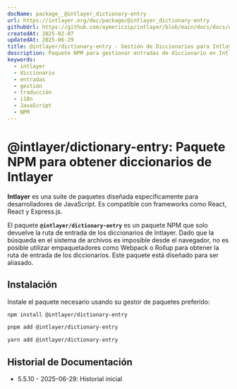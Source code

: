 ```yaml
---
docName: package__@intlayer_dictionary-entry
url: https://intlayer.org/doc/package/@intlayer_dictionary-entry
githubUrl: https://github.com/aymericzip/intlayer/blob/main/docs/docs/es/packages/@intlayer/dictionary-entry/index.md
createdAt: 2025-02-07
updatedAt: 2025-06-29
title: @intlayer/dictionary-entry - Gestión de Diccionarios para Intlayer
description: Paquete NPM para gestionar entradas de diccionario en Intlayer, proporcionando utilidades para crear, actualizar y organizar diccionarios de traducción.
keywords:
  - intlayer
  - diccionario
  - entradas
  - gestión
  - traducción
  - i18n
  - JavaScript
  - NPM
---
```


# @intlayer/dictionary-entry: Paquete NPM para obtener diccionarios de Intlayer

**Intlayer** es una suite de paquetes diseñada específicamente para desarrolladores de JavaScript. Es compatible con frameworks como React, React y Express.js.

El paquete **`@intlayer/dictionary-entry`** es un paquete NPM que solo devuelve la ruta de entrada de los diccionarios de Intlayer. Dado que la búsqueda en el sistema de archivos es imposible desde el navegador, no es posible utilizar empaquetadores como Webpack o Rollup para obtener la ruta de entrada de los diccionarios. Este paquete está diseñado para ser aliasado.

## Instalación

Instale el paquete necesario usando su gestor de paquetes preferido:

```bash packageManager="npm"
npm install @intlayer/dictionary-entry
```

```bash packageManager="pnpm"
pnpm add @intlayer/dictionary-entry
```

```bash packageManager="yarn"
yarn add @intlayer/dictionary-entry
```

## Historial de Documentación

- 5.5.10 - 2025-06-29: Historial inicial
